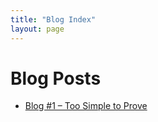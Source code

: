 ```yaml
---
title: "Blog Index"
layout: page
---
```

# Blog Posts

- [Blog #1 – Too Simple to Prove](/blog/blog-01-too-simple-to-prove)
